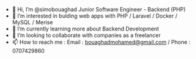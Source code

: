 - 👋 Hi, I’m @simobouaghad Junior Software Engineer - Backend (PHP)
- 👀 I’m interested in bulding web apps with PHP / Laravel / Docker / MySQL / Merise
- 🌱 I’m currently learning more about Backend Development
- 💞️ I’m looking to collaborate with companies as a freelancer
- 📫 How to reach me : Email : bouaghadmohamed@gmail.com / Phone : 0707429860

<!---
simobouaghad/simobouaghad is a ✨ special ✨ repository because its `README.md` (this file) appears on your GitHub profile.
You can click the Preview link to take a look at your changes.
--->
